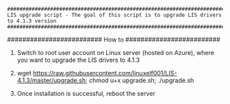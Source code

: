 
	######################################################################################################
	LIS upgrade script - The goal of this script is to upgrade LIS drivers to 4.1.3 version
	######################################################################################################

#########################
How to
#########################

1) Switch to root user account on Linux server (hosted on Azure), where you want to upgrade the LIS drivers to 4.1.3

2) wget https://raw.githubusercontent.com/linuxelf001/LIS-4.1.3/master/upgrade.sh; chmod u+x upgrade.sh; ./upgrade.sh

3) Once installation is successful, reboot the server
